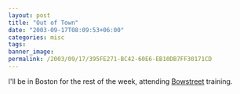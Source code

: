 ```yaml
---
layout: post
title: "Out of Town"
date: "2003-09-17T08:09:53+06:00"
categories: misc 
tags: 
banner_image: 
permalink: /2003/09/17/395FE271-BC42-60E6-EB10DB7FF30171CD
---
```


I'll be in Boston for the rest of the week, attending <a href="http://www.bowstreet.com">Bowstreet</a> training.